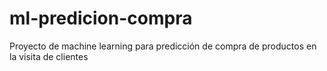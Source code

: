 # ml-predicion-compra
Proyecto de machine learning para predicción de compra de productos en la visita de clientes 
